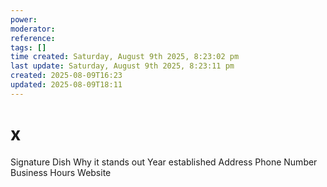 ```yaml
---
power: 
moderator: 
reference: 
tags: []
time created: Saturday, August 9th 2025, 8:23:02 pm
last update: Saturday, August 9th 2025, 8:23:11 pm
created: 2025-08-09T16:23
updated: 2025-08-09T18:11
---
```

# x
Signature Dish
Why it stands out
Year established
Address
Phone Number
Business Hours
Website


